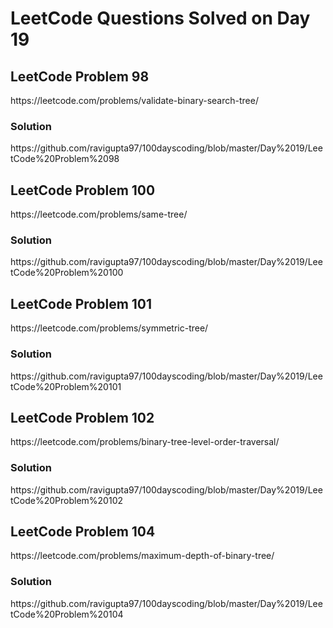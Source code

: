 # LeetCode Questions Solved on Day 19

<h2>LeetCode Problem 98</h2>  https://leetcode.com/problems/validate-binary-search-tree/
<h3>Solution</h3>  https://github.com/ravigupta97/100dayscoding/blob/master/Day%2019/LeetCode%20Problem%2098

<h2>LeetCode Problem 100</h2>  https://leetcode.com/problems/same-tree/
<h3>Solution</h3>  https://github.com/ravigupta97/100dayscoding/blob/master/Day%2019/LeetCode%20Problem%20100

<h2>LeetCode Problem 101</h2>  https://leetcode.com/problems/symmetric-tree/
<h3>Solution</h3>  https://github.com/ravigupta97/100dayscoding/blob/master/Day%2019/LeetCode%20Problem%20101

<h2>LeetCode Problem 102</h2>  https://leetcode.com/problems/binary-tree-level-order-traversal/ 
<h3>Solution</h3>  https://github.com/ravigupta97/100dayscoding/blob/master/Day%2019/LeetCode%20Problem%20102 

<h2>LeetCode Problem 104</h2>  https://leetcode.com/problems/maximum-depth-of-binary-tree/
<h3>Solution</h3>  https://github.com/ravigupta97/100dayscoding/blob/master/Day%2019/LeetCode%20Problem%20104
